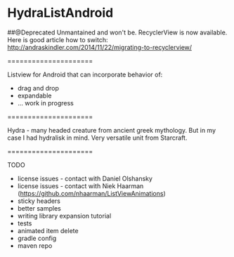 HydraListAndroid
=====================
##@Deprecated
Unmantained and won't be. RecyclerView is now available. Here is good article how to switch: http://andraskindler.com/2014/11/22/migrating-to-recyclerview/

=====================

Listview for Android that can incorporate behavior of:

 - drag and drop 
 - expandable
 - ... work in progress

=====================

Hydra - many headed creature from ancient greek mythology. But in my case I had hydralisk in mind. Very versatile unit from Starcraft.

=====================

TODO
 - license issues - contact with Daniel Olshansky 
 - license issues - contact with Niek Haarman (https://github.com/nhaarman/ListViewAnimations)
 - sticky headers 
 - better samples 
 - writing library expansion tutorial 
 - tests
 - animated item delete
 - gradle config
 - maven repo
